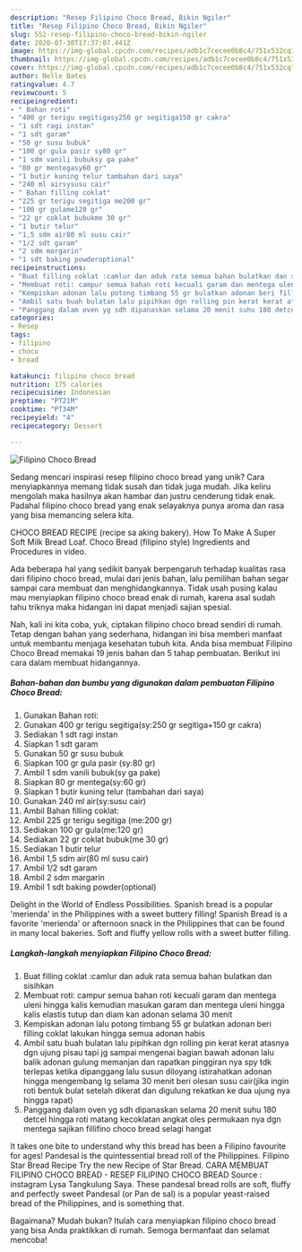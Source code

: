 ```yaml
---
description: "Resep Filipino Choco Bread, Bikin Ngiler"
title: "Resep Filipino Choco Bread, Bikin Ngiler"
slug: 552-resep-filipino-choco-bread-bikin-ngiler
date: 2020-07-30T17:37:07.441Z
image: https://img-global.cpcdn.com/recipes/adb1c7cecee0b8c4/751x532cq70/filipino-choco-bread-foto-resep-utama.jpg
thumbnail: https://img-global.cpcdn.com/recipes/adb1c7cecee0b8c4/751x532cq70/filipino-choco-bread-foto-resep-utama.jpg
cover: https://img-global.cpcdn.com/recipes/adb1c7cecee0b8c4/751x532cq70/filipino-choco-bread-foto-resep-utama.jpg
author: Nelle Bates
ratingvalue: 4.7
reviewcount: 5
recipeingredient:
- " Bahan roti"
- "400 gr terigu segitigasy250 gr segitiga150 gr cakra"
- "1 sdt ragi instan"
- "1 sdt garam"
- "50 gr susu bubuk"
- "100 gr gula pasir sy80 gr"
- "1 sdm vanili bubuksy ga pake"
- "80 gr mentegasy60 gr"
- "1 butir kuning telur tambahan dari saya"
- "240 ml airsysusu cair"
- " Bahan filling coklat"
- "225 gr terigu segitiga me200 gr"
- "100 gr gulame120 gr"
- "22 gr coklat bubukme 30 gr"
- "1 butir telur"
- "1,5 sdm air80 ml susu cair"
- "1/2 sdt garam"
- "2 sdm margarin"
- "1 sdt baking powderoptional"
recipeinstructions:
- "Buat filling coklat :camlur dan aduk rata semua bahan bulatkan dan sisihkan"
- "Membuat roti: campur semua bahan roti kecuali garam dan mentega uleni hingga kalis kemudian masukan garam dan mentega uleni hingga kalis elastis tutup dan diam kan adonan selama 30 menit"
- "Kempiskan adonan lalu potong timbang 55 gr bulatkan adonan beri filling coklat lakukan hingga semua adonan habis"
- "Ambil satu buah bulatan lalu pipihkan dgn rolling pin kerat kerat atasnya dgn ujung pisau tapi jg sampai mengenai bagian bawah adonan lalu balik adonan gulung memanjan dan rapatkan pinggiran nya spy tdk terlepas ketika dipanggang lalu susun diloyang istirahatkan adonan hingga mengembang lg selama 30 menit beri olesan susu cair(jika ingin roti bentuk bulat setelah dikerat dan digulung rekatkan ke dua ujung nya hingga rapat)"
- "Panggang dalam oven yg sdh dipanaskan selama 20 menit suhu 180 detcel hingga roti matang kecoklatan angkat oles permukaan nya dgn mentega sajikan fillifino choco bread selagi hangat"
categories:
- Resep
tags:
- filipino
- choco
- bread

katakunci: filipino choco bread 
nutrition: 175 calories
recipecuisine: Indonesian
preptime: "PT21M"
cooktime: "PT34M"
recipeyield: "4"
recipecategory: Dessert

---
```



![Filipino Choco Bread](https://img-global.cpcdn.com/recipes/adb1c7cecee0b8c4/751x532cq70/filipino-choco-bread-foto-resep-utama.jpg)

Sedang mencari inspirasi resep filipino choco bread yang unik? Cara menyiapkannya memang tidak susah dan tidak juga mudah. Jika keliru mengolah maka hasilnya akan hambar dan justru cenderung tidak enak. Padahal filipino choco bread yang enak selayaknya punya aroma dan rasa yang bisa memancing selera kita.

CHOCO BREAD RECIPE (recipe sa aking bakery). How To Make A Super Soft Milk Bread Loaf. Choco Bread (filipino style) Ingredients and Procedures in video.

Ada beberapa hal yang sedikit banyak berpengaruh terhadap kualitas rasa dari filipino choco bread, mulai dari jenis bahan, lalu pemilihan bahan segar sampai cara membuat dan menghidangkannya. Tidak usah pusing kalau mau menyiapkan filipino choco bread enak di rumah, karena asal sudah tahu triknya maka hidangan ini dapat menjadi sajian spesial.


Nah, kali ini kita coba, yuk, ciptakan filipino choco bread sendiri di rumah. Tetap dengan bahan yang sederhana, hidangan ini bisa memberi manfaat untuk membantu menjaga kesehatan tubuh kita. Anda bisa membuat Filipino Choco Bread memakai 19 jenis bahan dan 5 tahap pembuatan. Berikut ini cara dalam membuat hidangannya.

<!--inarticleads1-->

##### Bahan-bahan dan bumbu yang digunakan dalam pembuatan Filipino Choco Bread:

1. Gunakan  Bahan roti:
1. Gunakan 400 gr terigu segitiga(sy:250 gr segitiga+150 gr cakra)
1. Sediakan 1 sdt ragi instan
1. Siapkan 1 sdt garam
1. Gunakan 50 gr susu bubuk
1. Siapkan 100 gr gula pasir (sy:80 gr)
1. Ambil 1 sdm vanili bubuk(sy ga pake)
1. Siapkan 80 gr mentega(sy:60 gr)
1. Siapkan 1 butir kuning telur (tambahan dari saya)
1. Gunakan 240 ml air(sy:susu cair)
1. Ambil  Bahan filling coklat:
1. Ambil 225 gr terigu segitiga (me:200 gr)
1. Sediakan 100 gr gula(me:120 gr)
1. Sediakan 22 gr coklat bubuk(me 30 gr)
1. Sediakan 1 butir telur
1. Ambil 1,5 sdm air(80 ml susu cair)
1. Ambil 1/2 sdt garam
1. Ambil 2 sdm margarin
1. Ambil 1 sdt baking powder(optional)


Delight in the World of Endless Possibilities. Spanish bread is a popular &#39;merienda&#39; in the Philippines with a sweet buttery filling! Spanish Bread is a favorite &#39;merienda&#39; or afternoon snack in the Philippines that can be found in many local bakeries. Soft and fluffy yellow rolls with a sweet butter filling. 

<!--inarticleads2-->

##### Langkah-langkah menyiapkan Filipino Choco Bread:

1. Buat filling coklat :camlur dan aduk rata semua bahan bulatkan dan sisihkan
1. Membuat roti: campur semua bahan roti kecuali garam dan mentega uleni hingga kalis kemudian masukan garam dan mentega uleni hingga kalis elastis tutup dan diam kan adonan selama 30 menit
1. Kempiskan adonan lalu potong timbang 55 gr bulatkan adonan beri filling coklat lakukan hingga semua adonan habis
1. Ambil satu buah bulatan lalu pipihkan dgn rolling pin kerat kerat atasnya dgn ujung pisau tapi jg sampai mengenai bagian bawah adonan lalu balik adonan gulung memanjan dan rapatkan pinggiran nya spy tdk terlepas ketika dipanggang lalu susun diloyang istirahatkan adonan hingga mengembang lg selama 30 menit beri olesan susu cair(jika ingin roti bentuk bulat setelah dikerat dan digulung rekatkan ke dua ujung nya hingga rapat)
1. Panggang dalam oven yg sdh dipanaskan selama 20 menit suhu 180 detcel hingga roti matang kecoklatan angkat oles permukaan nya dgn mentega sajikan fillifino choco bread selagi hangat


It takes one bite to understand why this bread has been a Filipino favourite for ages! Pandesal is the quintessential bread roll of the Philippines. Filipino Star Bread Recipe Try the new Recipe of Star Bread. CARA MEMBUAT FILIPINO CHOCO BREAD - RESEP FILIPINO CHOCO BREAD Source : instagram Lysa Tangkulung Saya. These pandesal bread rolls are soft, fluffy and perfectly sweet Pandesal (or Pan de sal) is a popular yeast-raised bread of the Philippines, and is something that. 

Bagaimana? Mudah bukan? Itulah cara menyiapkan filipino choco bread yang bisa Anda praktikkan di rumah. Semoga bermanfaat dan selamat mencoba!
